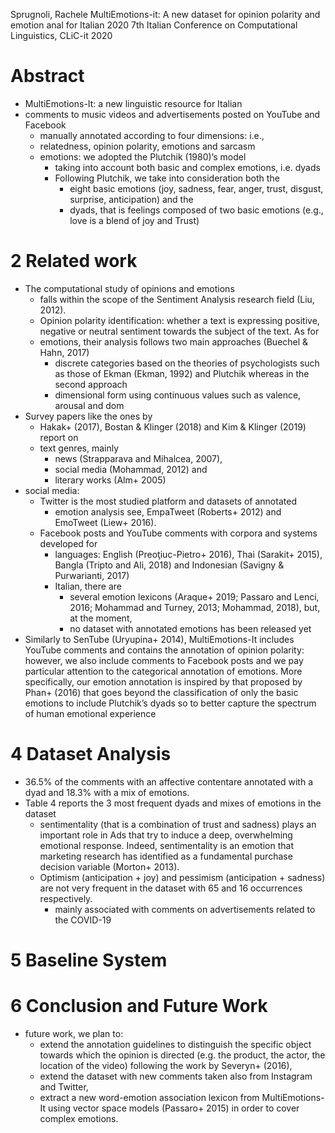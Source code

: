Sprugnoli, Rachele
MultiEmotions-it: A new dataset for opinion polarity and emotion anal for Italian
2020 7th Italian Conference on Computational Linguistics, CLiC-it 2020

# Abstract

* MultiEmotions-It: a new linguistic resource for Italian
* comments to music videos and advertisements posted on YouTube and Facebook
  * manually annotated according to four dimensions: i.e.,
  * relatedness, opinion polarity, emotions and sarcasm
  * emotions: we adopted the Plutchik (1980)’s model
    * taking into account both basic and complex emotions, i.e. dyads
    * Following Plutchik, we take into consideration both the 
      * eight basic emotions (joy, sadness, fear, anger, trust, disgust,
        surprise, anticipation) and the 
      * dyads, that is feelings composed of two basic emotions
        (e.g., love is a blend of joy and Trust)

# 2 Related work

* The computational study of opinions and emotions 
  * falls within the scope of the Sentiment Analysis research field (Liu, 2012).
  * Opinion polarity identification: whether a text is expressing positive,
    negative or neutral sentiment towards the subject of the text. As for
  * emotions, their analysis follows two main approaches (Buechel & Hahn, 2017)
    * discrete categories based on the theories of psychologists such as those
      of Ekman (Ekman, 1992) and Plutchik whereas in the second approach
    * dimensional form using continuous values such as valence, arousal and dom 
* Survey papers like the ones by 
  * Hakak+ (2017), Bostan & Klinger (2018) and Kim & Klinger (2019) report on
  * text genres, mainly 
    * news (Strapparava and Mihalcea, 2007), 
    * social media (Mohammad, 2012) and 
    * literary works (Alm+ 2005) 
* social media: 
  * Twitter is the most studied platform and datasets of annotated
    * emotion analysis see, EmpaTweet (Roberts+ 2012) and EmoTweet (Liew+ 2016).
  * Facebook posts and YouTube comments with corpora and systems developed for
    * languages: English (Preoţiuc-Pietro+ 2016), Thai (Sarakit+ 2015), 
      Bangla (Tripto and Ali, 2018) and Indonesian (Savigny & Purwarianti, 2017)
    * Italian, there are 
      * several emotion lexicons (Araque+ 2019; Passaro and Lenci, 2016;
        Mohammad and Turney, 2013; Mohammad, 2018), but, at the moment, 
      * no dataset with annotated emotions has been released yet 
* Similarly to SenTube (Uryupina+ 2014), MultiEmotions-It includes YouTube
  comments and contains the annotation of opinion polarity: however, we also
  include comments to Facebook posts and we pay particular attention to the
  categorical annotation of emotions. More specifically, our emotion annotation
  is inspired by that proposed by Phan+ (2016) that goes beyond the
  classification of only the basic emotions to include Plutchik’s dyads so to
  better capture the spectrum of human emotional experience

# 4 Dataset Analysis

* 36.5% of the comments with an affective contentare annotated with a dyad and
  18.3% with a mix of emotions. 
* Table 4 reports the 3 most frequent dyads and mixes of emotions in the dataset
  * sentimentality (that is a combination of trust and sadness) plays an
    important role in Ads that try to induce a deep, overwhelming emotional
    response. Indeed, sentimentality is an emotion that marketing research has
    identified as a fundamental purchase decision variable (Morton+ 2013).
  * Optimism (anticipation + joy) and pessimism (anticipation + sadness) are not
    very frequent in the dataset with 65 and 16 occurrences respectively.
    * mainly associated with comments on advertisements related to the COVID-19

# 5 Baseline System

# 6 Conclusion and Future Work

* future work, we plan to: 
  * extend the annotation guidelines to distinguish the specific object towards
    which the opinion is directed (e.g. the product, the actor, the location of
    the video) following the work by Severyn+  (2016), 
  * extend the dataset with new comments taken also from Instagram and Twitter, 
  * extract a new word-emotion association lexicon from MultiEmotions-It using
    vector space models (Passaro+ 2015) in order to cover complex emotions.
